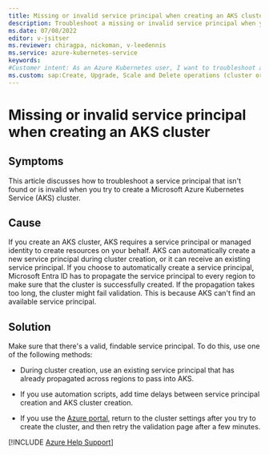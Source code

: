 ```yaml
---
title: Missing or invalid service principal when creating an AKS cluster
description: Troubleshoot a missing or invalid service principal when you try to create an Azure Kubernetes Service (AKS) cluster.
ms.date: 07/08/2022
editor: v-jsitser
ms.reviewer: chiragpa, nickoman, v-leedennis
ms.service: azure-kubernetes-service
keywords:
#Customer intent: As an Azure Kubernetes user, I want to troubleshoot a missing or invalid service principal so that I can successfully create an Azure Kubernetes Service (AKS) cluster.
ms.custom: sap:Create, Upgrade, Scale and Delete operations (cluster or nodepool)
---
```

# Missing or invalid service principal when creating an AKS cluster

## Symptoms

This article discusses how to troubleshoot a service principal that isn't found or is invalid when you try to create a Microsoft Azure Kubernetes Service (AKS) cluster.

## Cause

If you create an AKS cluster, AKS requires a service principal or managed identity to create resources on your behalf. AKS can automatically create a new service principal during cluster creation, or it can receive an existing service principal. If you choose to automatically create a service principal, Microsoft Entra ID has to propagate the service principal to every region to make sure that the cluster is successfully created. If the propagation takes too long, the cluster might fail validation. This is because AKS can't find an available service principal.

## Solution

Make sure that there's a valid, findable service principal. To do this, use one of the following methods:

- During cluster creation, use an existing service principal that has already propagated across regions to pass into AKS.

- If you use automation scripts, add time delays between service principal creation and AKS cluster creation.

- If you use the [Azure portal](https://portal.azure.com), return to the cluster settings after you try to create the cluster, and then retry the validation page after a few minutes.

[!INCLUDE [Azure Help Support](../../includes/azure-help-support.md)]
